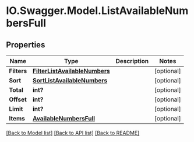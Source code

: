 # IO.Swagger.Model.ListAvailableNumbersFull
## Properties

Name | Type | Description | Notes
------------ | ------------- | ------------- | -------------
**Filters** | [**FilterListAvailableNumbers**](FilterListAvailableNumbers.md) |  | [optional] 
**Sort** | [**SortListAvailableNumbers**](SortListAvailableNumbers.md) |  | [optional] 
**Total** | **int?** |  | [optional] 
**Offset** | **int?** |  | [optional] 
**Limit** | **int?** |  | [optional] 
**Items** | [**AvailableNumbersFull**](AvailableNumbersFull.md) |  | [optional] 

[[Back to Model list]](../README.md#documentation-for-models) [[Back to API list]](../README.md#documentation-for-api-endpoints) [[Back to README]](../README.md)

